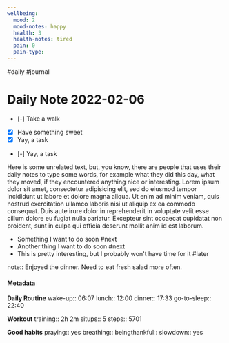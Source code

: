 ```yaml
---
wellbeing:
  mood: 2
  mood-notes: happy
  health: 3
  health-notes: tired
  pain: 0
  pain-type: 
---
```

#daily #journal
# Daily Note 2022-02-06

- [-] Take a walk
- [x] Have something sweet
- [x] Yay, a task
- [-] Yay, a task

Here is some unrelated text, but, you know, there are people that uses their daily notes to type some words, for example what they did this day, what they moved, if they encountered anything nice or interesting. Lorem ipsum dolor sit amet, consectetur adipisicing elit, sed do eiusmod tempor incididunt ut labore et dolore magna aliqua. Ut enim ad minim veniam, quis nostrud exercitation ullamco laboris nisi ut aliquip ex ea commodo consequat. Duis aute irure dolor in reprehenderit in voluptate velit esse cillum dolore eu fugiat nulla pariatur. Excepteur sint occaecat cupidatat non proident, sunt in culpa qui officia deserunt mollit anim id est laborum.

- Something I want to do soon #next
- Another thing I want to do soon #next
- This is pretty interesting, but I probably won't have time for it #later

note:: Enjoyed the dinner. Need to eat fresh salad more often.

#### Metadata

**Daily Routine**
wake-up:: 06:07
lunch:: 12:00
dinner:: 17:33
go-to-sleep:: 22:40

**Workout**
training:: 2h 2m
situps:: 5
steps:: 5701

**Good habits**
praying:: yes
breathing:: 
beingthankful:: 
slowdown:: yes
